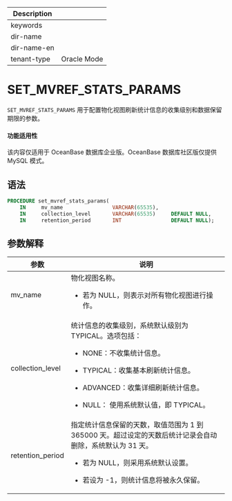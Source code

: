 | Description   |                 |
|---------------|-----------------|
| keywords      |                 |
| dir-name      |                 |
| dir-name-en   |                 |
| tenant-type   | Oracle Mode     |

# SET_MVREF_STATS_PARAMS

`SET_MVREF_STATS_PARAMS` 用于配置物化视图刷新统计信息的收集级别和数据保留期限的参数。

<main id="notice" >
  <h4>功能适用性</h4>
  <p>该内容仅适用于 OceanBase 数据库企业版。OceanBase 数据库社区版仅提供 MySQL 模式。</p>
</main>

## 语法

```sql
PROCEDURE set_mvref_stats_params(
    IN     mv_name                VARCHAR(65535),
    IN     collection_level       VARCHAR(65535)     DEFAULT NULL,
    IN     retention_period       INT                DEFAULT NULL);
```

## 参数解释

| **参数**           | **说明**                                                                                                                                          |
|------------------|---------------------------------------------------------------------------------------------------------------------------------------------------|
| mv_name         | 物化视图名称。<ul><li>若为 NULL，则表示对所有物化视图进行操作。 </ul></li>                                              |
| collection_level | 统计信息的收集级别，系统默认级别为 TYPICAL。选项包括：<ul><li>NONE：不收集统计信息。</ul></li><ul><li>TYPICAL：收集基本刷新统计信息。</ul></li><ul><li>ADVANCED：收集详细刷新统计信息。</ul></li><ul><li>NULL： 使用系统默认值，即 TYPICAL。</ul></li> |
| retention_period | 指定统计信息保留的天数，取值范围为 1 到 365000 天。超过设定的天数后统计记录会自动删除，系统默认为 31 天。<ul><li>若为 NULL，则采用系统默认设置。</ul></li><ul><li>若设为 -1，则统计信息将被永久保留。</ul></li>                               |
